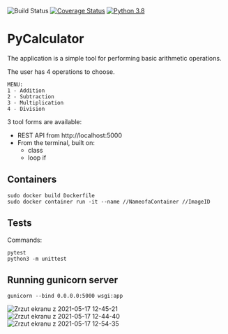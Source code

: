 
![Build Status](https://travis-ci.org/JeanneBM/PyCalculator.svg?branch=main)
[![Coverage Status](https://coveralls.io/repos/github/JeanneBM/PyCalculator/badge.svg?branch=main)](https://coveralls.io/github/JeanneBM/PyCalculator?branch=main)
[![Python 3.8](https://img.shields.io/badge/python-3.8-blue.svg)](https://www.python.org/downloads/release/python-360/)

# PyCalculator  

The application is a simple tool for performing basic arithmetic operations. 

The user has 4 operations to choose. 
```
MENU:
1 - Addition 
2 - Subtraction
3 - Multiplication 
4 - Division
```

3 tool forms are available:
- REST API from http://localhost:5000
- From the terminal, built on:
  * class
  * loop if 

## Containers
```
sudo docker build Dockerfile
sudo docker container run -it --name //NameofaContainer //ImageID
```

## Tests

Commands:
```
pytest
python3 -m unittest
```


## Running gunicorn server
```
gunicorn --bind 0.0.0.0:5000 wsgi:app
```

![Zrzut ekranu z 2021-05-17 12-45-21](https://user-images.githubusercontent.com/55690923/118477406-edae9980-b70e-11eb-85bd-eb594bc982c9.png)
![Zrzut ekranu z 2021-05-17 12-44-40](https://user-images.githubusercontent.com/55690923/118477440-f69f6b00-b70e-11eb-873a-024a6076834a.png)
![Zrzut ekranu z 2021-05-17 12-54-35](https://user-images.githubusercontent.com/55690923/118477586-20f12880-b70f-11eb-89c1-0e4ed1956831.png)


